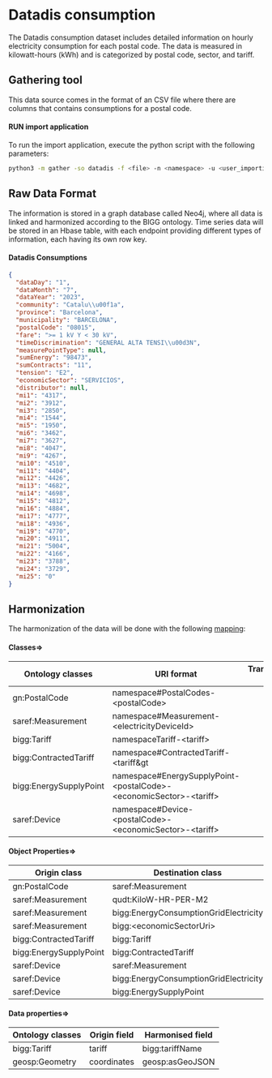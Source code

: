 # Datadis consumption

The Datadis consumption dataset includes detailed information on hourly electricity consumption for each postal code.
The data is measured in kilowatt-hours (kWh) and is categorized by postal code, sector, and tariff.

## Gathering tool

This data source comes in the format of an CSV file where there are columns that contains consumptions for a postal
code.

#### RUN import application

To run the import application, execute the python script with the following parameters:

```bash
python3 -m gather -so datadis -f <file> -n <namespace> -u <user_importing> -tz <file_timezone> -st <storage>
```

## Raw Data Format

The information is stored in a graph database called Neo4j, where all data is linked and harmonized according to the
BIGG ontology. Time series data will be stored in an Hbase table, with each endpoint providing different types of
information, each having its own row key.

#### Datadis Consumptions

````json
{
  "dataDay": "1",
  "dataMonth": "7",
  "dataYear": "2023",
  "community": "Catalu\\u00f1a",
  "province": "Barcelona",
  "municipality": "BARCELONA",
  "postalCode": "08015",
  "fare": ">= 1 kV Y < 30 kV",
  "timeDiscrimination": "GENERAL ALTA TENSI\\u00d3N",
  "measurePointType": null,
  "sumEnergy": "98473",
  "sumContracts": "11",
  "tension": "E2",
  "economicSector": "SERVICIOS",
  "distributor": null,
  "mi1": "4317",
  "mi2": "3912",
  "mi3": "2850",
  "mi4": "1544",
  "mi5": "1950",
  "mi6": "3462",
  "mi7": "3627",
  "mi8": "4047",
  "mi9": "4267",
  "mi10": "4510",
  "mi11": "4404",
  "mi12": "4426",
  "mi13": "4682",
  "mi14": "4698",
  "mi15": "4812",
  "mi16": "4884",
  "mi17": "4777",
  "mi18": "4936",
  "mi19": "4770",
  "mi20": "4911",
  "mi21": "5004",
  "mi22": "4166",
  "mi23": "3788",
  "mi24": "3729",
  "mi25": "0"
}
````

## Harmonization

The harmonization of the data will be done with the following [mapping](harmonizer/mapping.yaml):

#### Classes=>

| Ontology classes       | URI format                                                                           | Transformation actions |
|------------------------|--------------------------------------------------------------------------------------|------------------------|
| gn:PostalCode          | namespace#PostalCodes-&lt;postalCode&gt;                                             |                        |
| saref:Measurement      | namespace#Measurement-&lt;electricityDeviceId&gt;                                    |                        |
| bigg:Tariff            | namespaceTariff-&lt;tariff&gt;                                                       |                        |
| bigg:ContractedTariff  | namespace#ContractedTariff-&lt;tariff&gt                                             |                        |
| bigg:EnergySupplyPoint | namespace#EnergySupplyPoint-&lt;postalCode&gt;-&lt;economicSector&gt;-&lt;tariff&gt; |                        |
| saref:Device           | namespace#Device-&lt;postalCode&gt;-&lt;economicSector&gt;-&lt;tariff&gt;            |                        |

#### Object Properties=>

| Origin class           | Destination class                     | Relation                 |
|------------------------|---------------------------------------|--------------------------|
| gn:PostalCode          | saref:Measurement                     | saref:hasMeasurement     |
| saref:Measurement      | qudt:KiloW-HR-PER-M2                  | saref:isMeasuredIn       |
| saref:Measurement      | bigg:EnergyConsumptionGridElectricity | saref:relatesToProperty  |
| saref:Measurement      | bigg:&lt;economicSectorUri&gt;        | saref:relatesToProperty  |
| bigg:ContractedTariff  | bigg:Tariff                           | bigg:hasTariff           |
| bigg:EnergySupplyPoint | bigg:ContractedTariff                 | bigg:hasContractedTariff |
| saref:Device           | saref:Measurement                     | saref:makesMeasurement   |
| saref:Device           | bigg:EnergyConsumptionGridElectricity | saref:measuresProperty   |
| saref:Device           | bigg:EnergySupplyPoint                | s4syst:connectsAt        |

#### Data properties=>

| Ontology classes | Origin field | Harmonised field |
|------------------|--------------|------------------|
| bigg:Tariff      | tariff       | bigg:tariffName  |
| geosp:Geometry   | coordinates  | geosp:asGeoJSON  |
